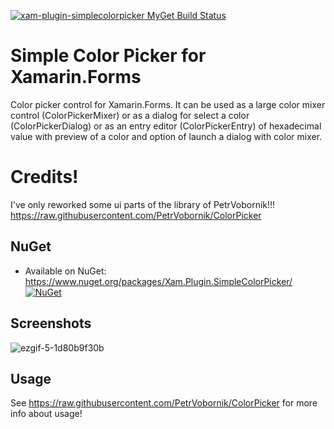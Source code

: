 [![xam-plugin-simplecolorpicker MyGet Build Status](https://www.myget.org/BuildSource/Badge/xam-plugin-simplecolorpicker?identifier=cf656f9c-eac3-47b5-a0a7-ddf71a1a5486)](https://www.myget.org/)


# Simple Color Picker for Xamarin.Forms 
Color picker control for Xamarin.Forms. It can be used as a large color mixer control (ColorPickerMixer) or as a dialog for select a color (ColorPickerDialog) or as an entry editor (ColorPickerEntry) of hexadecimal value with preview of a color and option of launch a dialog with color mixer.

# Credits! 
I've only reworked some ui parts of the library of PetrVobornik!!!
https://raw.githubusercontent.com/PetrVobornik/ColorPicker

## NuGet
* Available on NuGet: https://www.nuget.org/packages/Xam.Plugin.SimpleColorPicker/ [![NuGet](https://img.shields.io/nuget/v/Amporis.Xamarin.Forms.ColorPicker.svg?label=NuGet)](https://www.nuget.org/packages/Amporis.Xamarin.Forms.ColorPicker/)

## Screenshots
![ezgif-5-1d80b9f30b](https://user-images.githubusercontent.com/14561640/45029185-2635e400-b048-11e8-8ebd-d8aa192ea1d9.gif)


## Usage
See https://raw.githubusercontent.com/PetrVobornik/ColorPicker for more info about usage!
